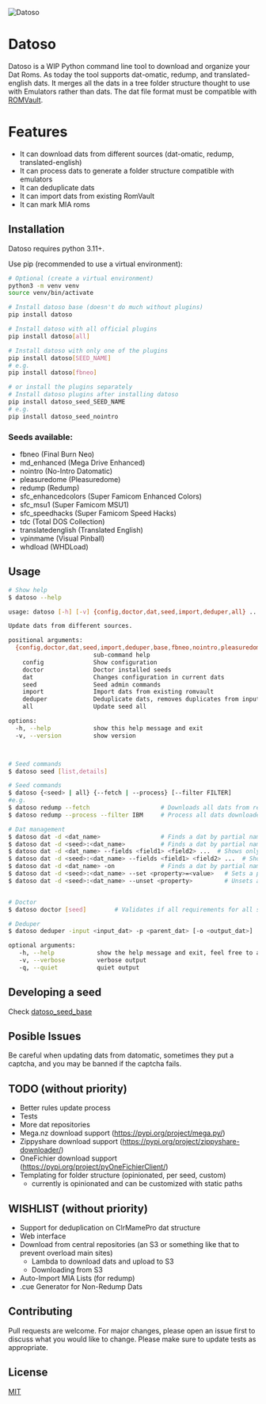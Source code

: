 ![Datoso](/bearlogo.svg)

# Datoso

Datoso is a WIP Python command line tool to download and organize your Dat Roms.
As today the tool supports dat-omatic, redump, and translated-english dats.
It merges all the dats in a tree folder structure thought to use with Emulators rather than dats.
The dat file format must be compatible with [ROMVault](https://www.romvault.com/).

# Features

- It can download dats from different sources (dat-omatic, redump, translated-english)
- It can process dats to generate a folder structure compatible with emulators
- It can deduplicate dats
- It can import dats from existing RomVault
- It can mark MIA roms


## Installation

Datoso requires python 3.11+.

Use pip (recommended to use a virtual environment):

``` bash
# Optional (create a virtual environment)
python3 -m venv venv
source venv/bin/activate

# Install datoso base (doesn't do much without plugins)
pip install datoso

# Install datoso with all official plugins
pip install datoso[all]

# Install datoso with only one of the plugins
pip install datoso[SEED_NAME]
# e.g.
pip install datoso[fbneo]

# or install the plugins separately
# Install datoso plugins after installing datoso
pip install datoso_seed_SEED_NAME
# e.g.
pip install datoso_seed_nointro

```
### Seeds available:
- fbneo (Final Burn Neo)
- md_enhanced (Mega Drive Enhanced)
- nointro (No-Intro Datomatic)
- pleasuredome (Pleasuredome)
- redump (Redump)
- sfc_enhancedcolors (Super Famicom Enhanced Colors)
- sfc_msu1 (Super Famicom MSU1)
- sfc_speedhacks (Super Famicom Speed Hacks)
- tdc (Total DOS Collection)
- translatedenglish (Translated English)
- vpinmame (Visual Pinball)
- whdload (WHDLoad)


## Usage

``` bash
# Show help
$ datoso --help

usage: datoso [-h] [-v] {config,doctor,dat,seed,import,deduper,all} ...

Update dats from different sources.

positional arguments:
  {config,doctor,dat,seed,import,deduper,base,fbneo,nointro,pleasuredome,private,redump,translatedenglish,all}
                        sub-command help
    config              Show configuration
    doctor              Doctor installed seeds
    dat                 Changes configuration in current dats
    seed                Seed admin commands
    import              Import dats from existing romvault
    deduper             Deduplicate dats, removes duplicates from input dat existing in parent dat
    all                 Update seed all

options:
  -h, --help            show this help message and exit
  -v, --version         show version



# Seed commands
$ datoso seed [list,details]

# Seed commands
$ datoso {<seed> | all} {--fetch | --process} [--filter FILTER]
#e.g.
$ datoso redump --fetch                    # Downloads all dats from redump
$ datoso redump --process --filter IBM     # Process all dats downloaded in the step before that has IBM in its name

# Dat management
$ datoso dat -d <dat_name>                 # Finds a dat by partial name (cannot set/modify properties)
$ datoso dat -d <seed>:<dat_name>          # Finds a dat by partial name in a seed (can set/modify properties)
$ datoso dat -d <dat_name> --fields <field1> <field2> ...  # Shows only the fields specified
$ datoso dat -d <seed>:<dat_name> --fields <field1> <field2> ...  # Shows only the fields specified
$ datoso dat -d <dat_name> -on             # Finds a dat by partial name in a seed and shows the full name (for setting properties)
$ datoso dat -d <seed>:<dat_name> --set <property>=<value>   # Sets a property of a dat
$ datoso dat -d <seed>:<dat_name> --unset <property>         # Unsets a property of a dat


# Doctor
$ datoso doctor [seed]        # Validates if all requirements for all seeds are OK

# Deduper
$ datoso deduper -input <input_dat> -p <parent_dat> [-o <output_dat>]   # If output dat is not especified, input dat will be overwritten.

optional arguments:
   -h, --help            show the help message and exit, feel free to append to other commands
   -v, --verbose         verbose output
   -q, --quiet           quiet output
```

## Developing a seed

Check [datoso_seed_base](https://github.com/laromicas/datoso_seed_base)

## Posible Issues

Be careful when updating dats from datomatic, sometimes they put a
captcha, and you may be banned if the captcha fails.

## TODO (without priority)

-   Better rules update process
-   Tests
-   More dat repositories
-   Mega.nz download support (<https://pypi.org/project/mega.py/>)
-   Zippyshare download support (<https://pypi.org/project/zippyshare-downloader/>)
-   OneFichier download support (<https://pypi.org/project/pyOneFichierClient/>)
-   Templating for folder structure (opinionated, per seed, custom)
    - currently is opinionated and can be customized with static paths


## WISHLIST (without priority)

-   Support for deduplication on ClrMamePro dat structure
-   Web interface
-   Download from central repositories (an S3 or something like that to prevent overload main sites)
    -   Lambda to download dats and upload to S3
    -   Downloading from S3
-   Auto-Import MIA Lists (for redump)
-   .cue Generator for Non-Redump Dats

## Contributing

Pull requests are welcome. For major changes, please open an issue first to discuss what you would like to change.
Please make sure to update tests as appropriate.

## License

[MIT](https://choosealicense.com/licenses/mit/)
